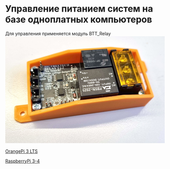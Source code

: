 # Управление питанием систем на базе одноплатных компьютеров

Для управления применяется модуль BTT_Relay 
![btt case](../images/btt-enclosure.jpg)


[OrangePi 3 LTS](Power-OPI3LTS.md)

[RaspberryPi 3-4](Power-RPI.md)

